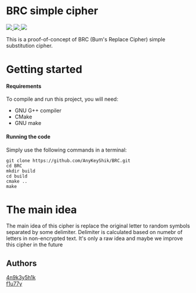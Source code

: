 # BRC simple cipher

<a href="https://github.com/AnyKeyShik/BRC/blob/master/LICENSE">
<img src ="https://img.shields.io/github/license/AnyKeyShik/BRC.svg" />
</a>
<a href="https://github.com/AnyKeyShik/BRC/stargazers">
<img src ="https://img.shields.io/github/stars/AnyKeyShik/BRC.svg" />
</a>
<a href="https://github.com/AnyKeyShik/BRC/network">
<img src ="https://img.shields.io/github/forks/AnyKeyShik/BRC.svg" />
</a>


This is a proof-of-concept of BRC (Bum's Replace Cipher) simple substitution cipher.

# Getting started

#### Requirements

To compile and run this project, you will need:
* GNU G++ compiler
* CMake
* GNU make 

#### Running the code

Simply use the following commands in a terminal:
```
git clone https://github.com/AnyKeyShik/BRC.git
cd BRC
mkdir build
cd build
cmake ..
make
```

# The main idea
The main idea of this cipher is replace the original letter to random symbols separated by some delimiter. Delimiter is calculated based on numebr of letters in non-encrypted text. It's only a raw idea and maybe we improve this cipher in the future

## Authors
[4n9k3y5h1k](https://github.com/AnyKeyShik)\
[f1u77y](https://github.com/f1u77y)

